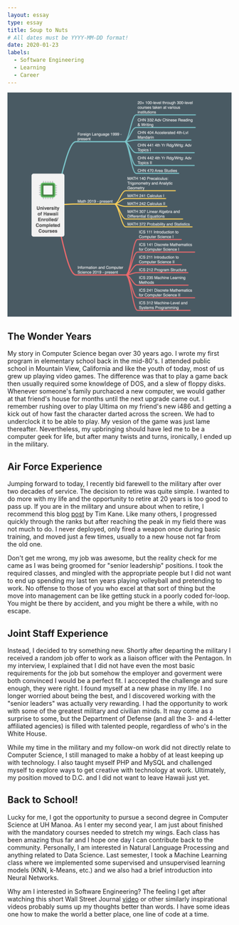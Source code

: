 ```yaml
---
layout: essay
type: essay
title: Soup to Nuts
# All dates must be YYYY-MM-DD format!
date: 2020-01-23
labels:
  - Software Engineering
  - Learning
  - Career
---
```


<img class="ui tiny left circular floated image" src="../images/ics_path_img.png">

<h2>The Wonder Years</h2> 

My story in Computer Science began over 30 years ago. I wrote my first program in elementary school back in the mid-80's. I attended public school in Mountain View, California and like the youth of today, most of us grew up playing video games. The difference was that to play a game back then usually required some knowldege of DOS, and a slew of floppy disks. Whenever someone's family purchaced a new computer, we would gather at that friend's house for months until the next upgrade came out. I remember rushing over to play Ultima on my friend's new i486 and getting a kick out of how fast the character darted across the screen. We had to underclock it to be able to play. My vesion of the game was just lame thereafter. Nevertheless, my upbringing should have led me to be a computer geek for life, but after many twists and turns, ironically, I ended up in the military.

<h2>Air Force Experience</h2> 

Jumping forward to today, I recently bid farewell to the military after over two decades of service. The decision to retire was quite simple. I wanted to do more with my life and the opportunity to retire at 20 years is too good to pass up. If you are in the military and unsure about when to retire, I recommend this blog <a href="https://warontherocks.com/2015/03/military-retirement-too-sweet-a-deal/">post</a> by Tim Kane. Like many others, I progressed quickly through the ranks but after reaching the peak in my field there was not much to do. I never deployed, only fired a weapon once during basic training, and moved just a few times, usually to a new house not far from the old one.

Don't get me wrong, my job was awesome, but the reality check for me came as I was being groomed for "senior leadership" positions. I took the required classes, and mingled with the appropriate people but I did not want to end up spending my last ten years playing volleyball and pretending to work. No offense to those of you who excel at that sort of thing but the move into management can be like getting stuck in a poorly coded for-loop. You might be there by accident, and you might be there a while, with no escape. 

<h2>Joint Staff Experience</h2> 

Instead, I decided to try something new. Shortly after departing the military I received a random job offer to work as a liaison officer with the Pentagon. In my interview, I explained that I did not have even the most basic requirements for the job but somehow the employer and goverment were both convinced I would be a perfect fit. I acccepted the challenge and sure enough, they were right. I found myself at a new phase in my life. I no longer worried about being the best, and I discovered working with the "senior leaders" was actually very rewarding. I had the opportunity to work with some of the greatest military and civilian minds. It may come as a surprise to some, but the Department of Defense (and all the 3- and 4-letter affiliated agencies) is filled with talented people, regardless of who's in the White House.

While my time in the military and my follow-on work did not directly relate to Computer Science, I still managed to make a hobby of at least keeping up with technology. I also taught myself PHP and MySQL and challenged myself to explore ways to get creative with technology at work. Ultimately, my position moved to D.C. and I did not want to leave Hawaii just yet. 

<h2>Back to School!</h2> 

Lucky for me, I got the opportunity to pursue a second degree in Computer Science at UH Manoa. As I enter my second year, I am just about finished with the mandatory courses needed to stretch my wings. Each class has been amazing thus far and I hope one day I can contribute back to the community. Personally, I am interested in Natural Language Processing and anything related to Data Science. Last semester, I took a Machine Learning class where we implemented some supervised and unsupervised learning models (KNN, k-Means, etc.) and we also had a brief introduction into Neural Networks.

Why am I interested in Software Engineering? The feeling I get after watching this short Wall Street Journal <a href="https://www.youtube.com/watch?v=xxBc1c3uAJw">video</a> or other similarly inspirational videos probably sums up my thoughts better than words. I have some ideas one how to make the world a better place, one line of code at a time.  

